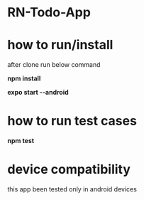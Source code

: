 # RN-Todo-App

# how to run/install
after clone run below command 

**npm install** 

**expo start --android** 

# how to run test cases

**npm test**

# device compatibility 
this app been tested only in android devices 
